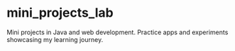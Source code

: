 # mini_projects_lab
Mini projects in Java and web development. Practice apps and experiments showcasing my learning journey.
